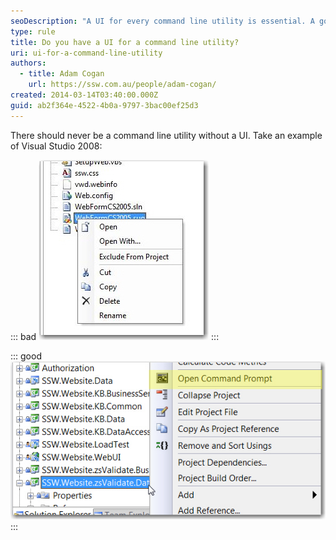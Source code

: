 ```yaml
---
seoDescription: "A UI for every command line utility is essential. A good example of this is Visual Studio's project types, where a UI is provided for each command line utility."
type: rule
title: Do you have a UI for a command line utility?
uri: ui-for-a-command-line-utility
authors:
  - title: Adam Cogan
    url: https://ssw.com.au/people/adam-cogan/
created: 2014-03-14T03:40:00.000Z
guid: ab2f364e-4522-4b0a-9797-3bac00ef25d3
---
```

There should never be a command line utility without a UI. Take an example of Visual Studio 2008: 

<!--endintro-->
::: bad
![Figure: Bad example - In website project, Visual Studio does not have a UI for its command line](commandlinewithoutui.jpg)
:::

::: good
![Figure: Good example - In web application project, Visual Studio provides a UI for its command line](commandlinewithui.jpg)
:::
